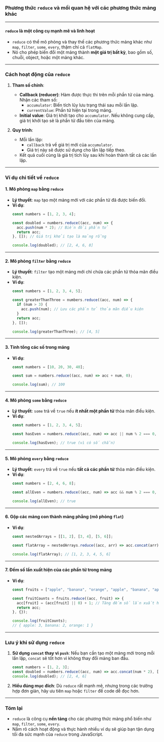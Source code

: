 ### **Phương thức `reduce` và mối quan hệ với các phương thức mảng khác**

---

#### **`reduce` là một công cụ mạnh mẽ và linh hoạt**
- `reduce` có thể mô phỏng và thay thế các phương thức mảng khác như `map`, `filter`, `some`, `every`, thậm chí cả `flatMap`.  
- Nó cho phép biến đổi một mảng thành **một giá trị bất kỳ**, bao gồm số, chuỗi, object, hoặc một mảng khác.

---

### **Cách hoạt động của `reduce`**
1. **Tham số chính**:
   - **Callback (reducer)**: Hàm được thực thi trên mỗi phần tử của mảng.  
     Nhận các tham số:
     - `accumulator`: Biến tích lũy lưu trạng thái sau mỗi lần lặp.
     - `currentValue`: Phần tử hiện tại trong mảng.
   - **Initial value**: Giá trị khởi tạo cho `accumulator`. Nếu không cung cấp, giá trị khởi tạo sẽ là phần tử đầu tiên của mảng.

2. **Quy trình**:
   - Mỗi lần lặp:
     - `callback` trả về giá trị mới của `accumulator`.
     - Giá trị này sẽ được sử dụng cho lần lặp tiếp theo.
   - Kết quả cuối cùng là giá trị tích lũy sau khi hoàn thành tất cả các lần lặp.

---

### **Ví dụ chi tiết về `reduce`**

#### **1. Mô phỏng `map` bằng `reduce`**
- **Lý thuyết**: `map` tạo một mảng mới với các phần tử đã được biến đổi.  
- **Ví dụ**:
  ```javascript
  const numbers = [1, 2, 3, 4];

  const doubled = numbers.reduce((acc, num) => {
    acc.push(num * 2); // Biến đổi phần tử
    return acc;
  }, []); // Giá trị khởi tạo là mảng rỗng

  console.log(doubled); // [2, 4, 6, 8]
  ```

---

#### **2. Mô phỏng `filter` bằng `reduce`**
- **Lý thuyết**: `filter` tạo một mảng mới chỉ chứa các phần tử thỏa mãn điều kiện.
- **Ví dụ**:
  ```javascript
  const numbers = [1, 2, 3, 4, 5];

  const greaterThanThree = numbers.reduce((acc, num) => {
    if (num > 3) {
      acc.push(num); // Lưu các phần tử thỏa mãn điều kiện
    }
    return acc;
  }, []);

  console.log(greaterThanThree); // [4, 5]
  ```

---

#### **3. Tính tổng các số trong mảng**
- **Ví dụ**:
  ```javascript
  const numbers = [10, 20, 30, 40];

  const sum = numbers.reduce((acc, num) => acc + num, 0);

  console.log(sum); // 100
  ```

---

#### **4. Mô phỏng `some` bằng `reduce`**
- **Lý thuyết**: `some` trả về `true` nếu **ít nhất một phần tử** thỏa mãn điều kiện.
- **Ví dụ**:
  ```javascript
  const numbers = [1, 2, 3, 4, 5];

  const hasEven = numbers.reduce((acc, num) => acc || num % 2 === 0, false);

  console.log(hasEven); // true (vì có số chẵn)
  ```

---

#### **5. Mô phỏng `every` bằng `reduce`**
- **Lý thuyết**: `every` trả về `true` nếu **tất cả các phần tử** thỏa mãn điều kiện.
- **Ví dụ**:
  ```javascript
  const numbers = [2, 4, 6, 8];

  const allEven = numbers.reduce((acc, num) => acc && num % 2 === 0, true);

  console.log(allEven); // true
  ```

---

#### **6. Gộp các mảng con thành mảng phẳng (mô phỏng `flat`)**
- **Ví dụ**:
  ```javascript
  const nestedArrays = [[1, 2], [3, 4], [5, 6]];

  const flatArray = nestedArrays.reduce((acc, arr) => acc.concat(arr), []);

  console.log(flatArray); // [1, 2, 3, 4, 5, 6]
  ```

---

#### **7. Đếm số lần xuất hiện của các phần tử trong mảng**
- **Ví dụ**:
  ```javascript
  const fruits = ["apple", "banana", "orange", "apple", "banana", "apple"];

  const fruitCounts = fruits.reduce((acc, fruit) => {
    acc[fruit] = (acc[fruit] || 0) + 1; // Tăng đếm số lần xuất hiện
    return acc;
  }, {});

  console.log(fruitCounts);
  // { apple: 3, banana: 2, orange: 1 }
  ```

---

### **Lưu ý khi sử dụng `reduce`**
1. **Sử dụng `concat` thay vì `push`**: Nếu bạn cần tạo một mảng mới trong mỗi lần lặp, `concat` sẽ tốt hơn vì không thay đổi mảng ban đầu.
   ```javascript
   const numbers = [1, 2, 3];
   const doubled = numbers.reduce((acc, num) => acc.concat(num * 2), []);
   console.log(doubled); // [2, 4, 6]
   ```

2. **Hiểu đúng mục đích**: Dù `reduce` rất mạnh mẽ, nhưng trong các trường hợp đơn giản, hãy ưu tiên `map` hoặc `filter` để code dễ đọc hơn.

---

### **Tóm lại**
- `reduce` là công cụ **nền tảng** cho các phương thức mảng phổ biến như `map`, `filter`, `some`, `every`.
- Nắm rõ cách hoạt động và thực hành nhiều ví dụ sẽ giúp bạn tận dụng tối đa sức mạnh của `reduce` trong JavaScript.